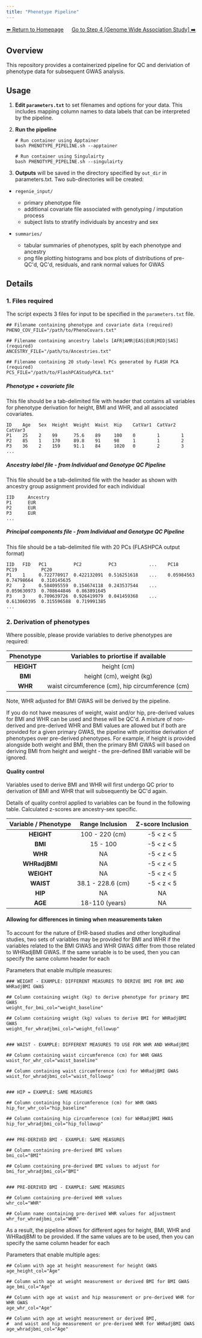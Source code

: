 ```yaml
---
title: "Phenotype Pipeline"
---
```

<div style="display: flex; justify-content: space-between; align-items: center;">
  <a href="./index.html">⬅️ Return to Homepage</a>
  <a href="./gwas.html">Go to Step 4 [Genome Wide Association Study] ➡️</a>
</div>

## Overview

This repository provides a containerized pipeline for QC and deriviation of phenotype data for subsequent GWAS analysis.

## Usage

1. **Edit `parameters.txt`** to set filenames and options for your data. This includes mapping column names to data labels that can be interpreted by the pipeline.

2. **Run the pipeline**

    ```
    # Run container using Apptainer
    bash PHENOTYPE_PIPELINE.sh --apptainer
    
    # Run container using Singulairty
    bash PHENOTYPE_PIPELINE.sh --singulairty
    ```

3. **Outputs** will be saved in the directory specified by `out_dir` in parameters.txt. Two sub-directories will be created:

  * `regenie_input/`
    * primary phenotype file
    * additional covariate file associated with genotyping / imputation process
    * subject lists to stratify individuals by ancestry and sex

  * `summaries/`
    * tabular summaries of phenotypes, split by each phenotype and ancestry
    * png file plotting histograms and box plots of distributions of pre-QC'd, QC'd, residuals, and rank normal values for GWAS


## Details

### 1. Files required
The script expects 3 files for input to be specified in the `parameters.txt` file.
```
## Filename containing phenotype and covariate data (required)
PHENO_COV_FILE="/path/to/PhenoCovars.txt"

## Filename containing ancestry labels [AFR|AMR|EAS|EUR|MID|SAS] (required)
ANCESTRY_FILE="/path/to/Ancestries.txt"

## Filename containing 20 study-level PCs generated by FLASH PCA (required)
PCS_FILE="/path/to/FlashPCAStudyPCA.txt"
```
##### Phenotype + covariate file
This file should be a tab-delimited file with header that contains all variables for phenotype derivation for height, BMI and WHR, and all associated covariates. 

```
ID    Age   Sex  Height  Weight  Waist  Hip    CatVar1  CatVar2  CatVar3
P1    25    2    99      75.6    89     100    0        1        1
P2    85    1    170     89.8    91     98     1        1        2
P3    36    2    159     91.1    84     1020   0        2        3
...
```
##### Ancestry label file - from Individual and Genotype QC Pipeline
This file should be a tab-delimited file with the header as shown with ancestry group assignment provided for each individual
```
IID     Ancestry
P1      EUR
P2      EUR
P3      EUR
...
```
##### Principal components file - from Individual and Genotype QC Pipeline
This file should be a tab-delimited file with 20 PCs (FLASHPCA output format)
```
IID   FID   PC1          PC2          PC3            ...    PC18         PC19         PC20          
P1    1     0.722770917  0.422132091  0.516251618    ...    0.05984563   0.74798664   0.310145635
P2    2     0.584095559  0.154674118  0.243537544    ...    0.059630973  0.708644846  0.863891645
P3    3     0.709639726  0.926419979  0.041459368    ...    0.613060395  0.315596588  0.719991385
...
```


### 2. Derivation of phenotypes
Where possible, please provide variables to derive phenotypes are required:

| Phenotype | Variables to priortise if available |
| :---: | :---: |
| **HEIGHT** | height (cm) |
| **BMI** | height (cm), weight (kg) |
| **WHR** | waist circumference (cm), hip circumference (cm) |

Note, WHR adjusted for BMI GWAS will be derived by the pipeline.

If you do not have measures of weight, waist and/or hip, pre-derived values for BMI and WHR can be used and these will be QC'd. 
A mixture of non-derived and pre-derived WHR and BMI values are allowed but if both are provided for a given primary GWAS, 
the pipeline with prioritise derivation of phenotypes over pre-derived phenotypes. For example, if height is provided alongside both weight and BMI, then the primary BMI GWAS
will based on deriving BMI from height and weight - the pre-defined BMI variable will be ignored. 


#### Quality control
Variables used to derive BMI and WHR will first undergo QC prior to derivation of BMI and WHR that will subsequently be QC'd again.

Details of quality control applied to variables can be found in the following table. Calculated z-scores are ancestry-sex specific.

| Variable / Phenotype | Range Inclusion | Z-score Inclusion |
| :---:       | :---:              | :---: |
| **HEIGHT**    | 100 - 220 (cm)    | -5 < z < 5 |
| **BMI**       | 15 - 100          | -5 < z < 5 |
| **WHR**       | NA               | -5 < z < 5 |
| **WHRadjBMI** | NA               | -5 < z < 5 |
| **WEIGHT**    | NA               | -5 < z < 5 |
| **WAIST**     | 38.1 - 228.6 (cm) | -5 < z < 5 |
| **HIP**       | NA               | NA |
| **AGE**       | 18-110 (years)    | NA |


#### Allowing for differences in timing when measurements taken
To account for the nature of EHR-based studies and other longitudinal studies,
two sets of variables may be provided for BMI and WHR if the variables related to the BMI GWAS and WHR GWAS differ from those related to WHRadjBMI GWAS. 
If the same variable is to be used, then you can specify the same column header for each
 
Parameters that enable multiple measures:
```
### WEIGHT - EXAMPLE: DIFFERENT MEASURES TO DERIVE BMI FOR BMI AND WHRadjBMI GWAS

## Column containing weight (kg) to derive phenotype for primary BMI GWAS
weight_for_bmi_col="weight_baseline"

## Column containing weight (kg) values to derive BMI for WHRadjBMI GWAS
weight_for_whradjbmi_col="weight_followup"


### WAIST - EXAMPLE: DIFFERENT MEASURES TO USE FOR WHR AND WHRadjBMI

## Column containing waist circumference (cm) for WHR GWAS
waist_for_whr_col="waist_baseline"

## Column containing waist circumference (cm) for WHRadjBMI GWAS
waist_for_whradjbmi_col="waist_followup"


### HIP = EXAMPLE: SAME MEASURES

## Column containing hip circumference (cm) for WHR GWAS
hip_for_whr_col="hip_baseline"

## Column containing hip circumference (cm) for WHRadjBMI HWAS
hip_for_whradjbmi_col="hip_followup"


### PRE-DERIVED BMI - EXAMPLE: SAME MEASURES

## Column containing pre-derived BMI values
bmi_col="BMI"

## Column containing pre-derived BMI values to adjust for
bmi_for_whradjbmi_col="BMI"


### PRE-DERIVED BMI - EXAMPLE: SAME MEASURES

## Column containing pre-derived WHR values 
whr_col="WHR"

## Column name containing pre-derived WHR values for adjustment
whr_for_whradjbmi_col="WHR"
```

As a result, the pipeline allows for different ages for height, BMI, WHR and WHRadjBMI to be provided. 
If the same values are to be used, then you can specify the same column header for each

Parameters that enable multiple ages:
```
## Column with age at height measurement for height GWAS
age_height_col="Age"

## Column with age at weight measurement or derived BMI for BMI GWAS
age_bmi_col="Age"

## Column with age at waist and hip measurement or pre-derived WHR for WHR GWAS
age_whr_col="Age"

## Column with age at weight measurement or derived BMI, 
#  and waist and hip measurement or pre-derived WHR for WHRadjBMI GWAS
age_whradjbmi_col="Age"
```


